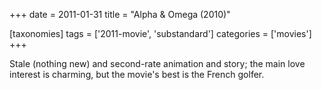 +++
date = 2011-01-31
title = "Alpha & Omega (2010)"

[taxonomies]
tags = ['2011-movie', 'substandard']
categories = ['movies']
+++

Stale (nothing new) and second-rate animation and story; the main love
interest is charming, but the movie's best is the French golfer.
